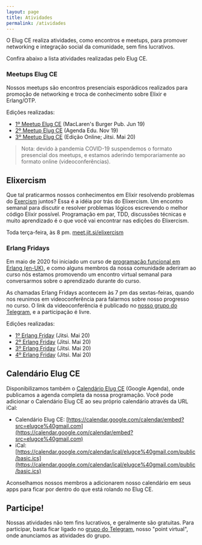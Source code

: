 ```yaml
---
layout: page
title: Atividades
permalink: /atividades
---
```


O Elug CE realiza atividades, como encontros e meetups, para promover networking e integração social da comunidade, sem fins lucrativos.

Confira abaixo a lista atividades realizadas pelo Elug CE.

### Meetups Elug CE

Nossos meetups são encontros presenciais esporádicos realizados para promoção de networking e troca de conhecimento sobre Elixir e Erlang/OTP.

Edições realizadas:

- [1º Meetup Elug CE](https://eventil.com/events/elug-ce-meetup-1) (MacLaren's Burger Pub. Jun 19)
- [2º Meetup Elug CE](/blog/o-que-rolou-no-2-meetup-elug-ce) (Agenda Edu. Nov 19)
- [3º Meetup Elug CE](/blog/3-meetup-elug-ce) (Edição Online; Jitsi. Mai 20)

> Nota: devido à pandemia COVID-19 suspendemos o formato presencial dos meetups, e estamos aderindo temporariamente ao formato online (videoconferências).

## Elixercism

Que tal praticarmos nossos conhecimentos em Elixir resolvendo problemas do [Exercism](https://exercism.io) juntos? Essa é a idéia por trás do Elixercism. Um encontro semanal para discutir e resolver problemas lógicos escrevendo o melhor código Elixir possível. Programação em par, TDD, discussões técnicas e muito aprendizado é o que você vai encontrar nas edições do Elixercism.

Toda terça-feira, às 8 pm. [meet.jit.si/elixercism](https://meet.jit.si/elixercism)

### Erlang Fridays

Em maio de 2020 foi iniciado um curso de [programação funcional em Erlang (en-UK)](https://www.futurelearn.com/courses/functional-programming-erlang), e como alguns membros da nossa comunidade aderiram ao curso nós estamos promovendo um encontro virtual semanal para conversarmos sobre o aprendizado durante do curso.

As chamadas Erlang Fridays acontecem às 7 pm das sextas-feiras, quando nos reunimos em videoconferência para falarmos sobre nosso progresso no curso. O link da videoconferência é publicado no [nosso grupo do Telegram](https://t.me/elug_ce), e a participação é livre.

Edições realizadas:

- [1º Erlang Friday](/blog/1-erlang-friday) (Jitsi. Mai 20)
- [2º Erlang Friday](/blog/2-erlang-friday) (Jitsi. Mai 20)
- [3º Erlang Friday](/blog/3-erlang-friday) (Jitsi. Mai 20)
- [4º Erlang Friday](/blog/4-erlang-friday) (Jitsi. Mai 20)

## Calendário Elug CE

Disponibilizamos também o [Calendário Elug CE](https://calendar.google.com/calendar/embed?src=elugce%40gmail.com) (Google Agenda), onde publicamos a agenda completa da nossa programação. Você pode adicionar o Calendário Elug CE ao seu próprio calendário através da URL iCal:

- Calendário Elug CE: [https://calendar.google.com/calendar/embed?src=elugce%40gmail.com](https://calendar.google.com/calendar/embed?src=elugce%40gmail.com)
- iCal: [https://calendar.google.com/calendar/ical/elugce%40gmail.com/public/basic.ics](https://calendar.google.com/calendar/ical/elugce%40gmail.com/public/basic.ics)

Aconselhamos nossos membros a adicionarem nosso calendário em seus apps para ficar por dentro do que está rolando no Elug CE.

## Participe!

Nossas atividades não tem fins lucrativos, e geralmente são gratuitas. Para participar, basta ficar ligado no [grupo do Telegram](https://t.me/elug_ce), nosso "point virtual", onde anunciamos as atividades do grupo.
